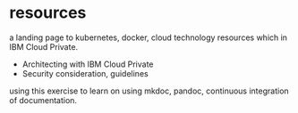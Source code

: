 # resources

a landing page to kubernetes, docker, cloud technology resources which in IBM Cloud Private.

- Architecting with IBM Cloud Private
- Security consideration, guidelines

using this exercise to learn on using mkdoc, pandoc, continuous integration of documentation.
